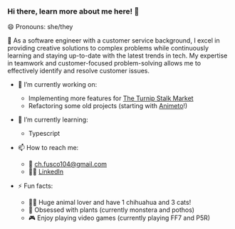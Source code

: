 ### Hi there, learn more about me here! 👋

😄 Pronouns: she/they

:speech_balloon: As a software engineer with a customer service background, I excel in providing creative solutions to complex problems while continuously learning and staying up-to-date with the latest trends in tech. My expertise in teamwork and customer-focused problem-solving allows me to effectively identify and resolve customer issues.

- 🔭 I’m currently working on:
  - Implementing more features for [The Turnip Stalk Market](https://github.com/nezcodin/The-Turnip-Stalk-Market)
  - Refactoring some old projects (starting with [Animeto](https://github.com/nezcodin/Animeto)!)


- 🌱 I’m currently learning:
  - Typescript


- 📫 How to reach me:
  - :incoming_envelope: ch.fusco104@gmail.com
  - :woman_technologist: [LinkedIn](https://www.linkedin.com/in/charlottefusco/)


- ⚡ Fun facts:
  - :dog::cat: Huge animal lover and have 1 chihuahua and 3 cats!
  - :herb: Obsessed with plants (currently monstera and pothos)
  - :video_game: Enjoy playing video games (currently playing FF7 and P5R)
